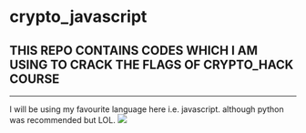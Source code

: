 # crypto_javascript
<h2>THIS REPO CONTAINS CODES WHICH I AM USING TO CRACK THE FLAGS OF CRYPTO_HACK COURSE</h2>
<hr>
I will be using my favourite language here i.e. javascript. although python was recommended but LOL.
<img src="https://cryptohack.org/static/img/courses/elliptic.png">
